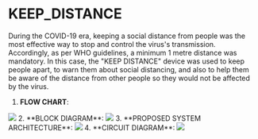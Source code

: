 # KEEP_DISTANCE
During the COVID-19 era, keeping a social distance from people was the most effective way to stop and control the virus's transmission. Accordingly, as per WHO guidelines, a minimum 1 metre distance was mandatory. In this case, the "KEEP DISTANCE" device was used to keep people apart, to warn them about social distancing, and also to help them be aware of the distance from other people so they would not be affected by the virus.

1. **FLOW CHART**:
<img src="https://user-images.githubusercontent.com/83163103/189480070-019cbe4b-49fd-43c2-a32a-4fd4e11a07b9.PNG" >
2. **BLOCK DIAGRAM**:
<img src="https://user-images.githubusercontent.com/83163103/189480072-c690f7a4-6b22-4f07-a7ea-058c4384a8fc.PNG" >
3. **PROPOSED SYSTEM ARCHITECTURE**:
<img src="https://user-images.githubusercontent.com/83163103/189480068-3dedf0de-8ce2-43d6-9660-ccefaa2c08d3.PNG" >
4. **CIRCUIT DIAGRAM**:
<img src="https://user-images.githubusercontent.com/83163103/189480067-d5d35727-291d-4790-98d9-eb64aec8f974.PNG" >


